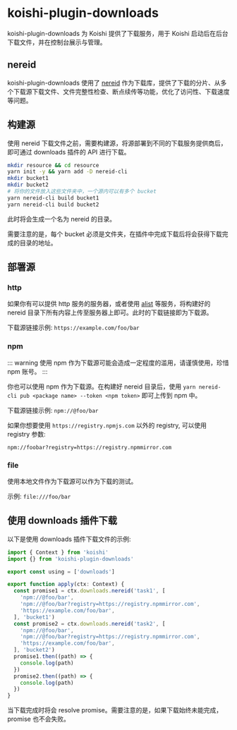 # koishi-plugin-downloads

koishi-plugin-downloads 为 Koishi 提供了下载服务，用于 Koishi 启动后在后台下载文件，并在控制台展示与管理。

## nereid

koishi-plugin-downloads 使用了 [nereid](https://github.com/Anillc/nereid) 作为下载库，提供了下载的分片、从多个下载源下载文件、文件完整性检查、断点续传等功能，优化了访问性、下载速度等问题。

## 构建源

使用 nereid 下载文件之前，需要构建源，将源部署到不同的下载服务提供商后，即可通过 downloads 插件的 API 进行下载。

```bash
mkdir resource && cd resource
yarn init -y && yarn add -D nereid-cli
mkdir bucket1
mkdir bucket2
# 将你的文件放入这些文件夹中，一个源内可以有多个 bucket
yarn nereid-cli build bucket1
yarn nereid-cli build bucket2
```

此时将会生成一个名为 nereid 的目录。

需要注意的是，每个 bucket 必须是文件夹，在插件中完成下载后将会获得下载完成的目录的地址。

## 部署源

### http

如果你有可以提供 http 服务的服务器，或者使用 [alist](https://github.com/alist-org/alist) 等服务，将构建好的 nereid 目录下所有内容上传至服务器上即可。此时的下载链接即为下载源。

下载源链接示例: `https://example.com/foo/bar`

### npm

::: warning
使用 npm 作为下载源可能会造成一定程度的滥用，请谨慎使用，珍惜 npm 账号。
:::

你也可以使用 npm 作为下载源。在构建好 nereid 目录后，使用 `yarn nereid-cli pub <package name> --token <npm token>` 即可上传到 npm 中。

下载源链接示例: `npm://@foo/bar`

如果你想要使用 `https://registry.npmjs.com` 以外的 registry, 可以使用 registry 参数:

`npm://foobar?registry=https://registry.npmmirror.com`

### file

使用本地文件作为下载源可以作为下载的测试。

示例: `file:///foo/bar`

## 使用 downloads 插件下载

以下是使用 downloads 插件下载文件的示例:

```typescript
import { Context } from 'koishi'
import {} from 'koishi-plugin-downloads'

export const using = ['downloads']

export function apply(ctx: Context) {
  const promise1 = ctx.downloads.nereid('task1', [
    'npm://@foo/bar',
    'npm://@foo/bar?registry=https://registry.npmmirror.com',
    'https://example.com/foo/bar',
  ], 'bucket1')
  const promise2 = ctx.downloads.nereid('task2', [
    'npm://@foo/bar',
    'npm://@foo/bar?registry=https://registry.npmmirror.com',
    'https://example.com/foo/bar',
  ], 'bucket2')
  promise1.then((path) => {
    console.log(path)
  })
  promise2.then((path) => {
    console.log(path)
  })
}
```

当下载完成时将会 resolve promise。需要注意的是，如果下载始终未能完成，promise 也不会失败。

